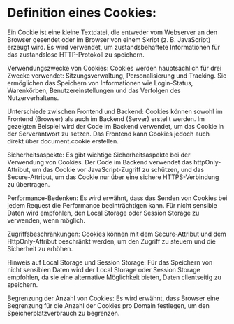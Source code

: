 # Definition eines Cookies:

 Ein Cookie ist eine kleine Textdatei, die entweder vom Webserver an den Browser gesendet oder im Browser von einem Skript (z. B. JavaScript) erzeugt wird. Es wird verwendet, um zustandsbehaftete Informationen für das zustandslose HTTP-Protokoll zu speichern.

Verwendungszwecke von Cookies: Cookies werden hauptsächlich für drei Zwecke verwendet: Sitzungsverwaltung, Personalisierung und Tracking. Sie ermöglichen das Speichern von Informationen wie Login-Status, Warenkörben, Benutzereinstellungen und das Verfolgen des Nutzerverhaltens.

Unterschiede zwischen Frontend und Backend: Cookies können sowohl im Frontend (Browser) als auch im Backend (Server) erstellt werden. Im gezeigten Beispiel wird der Code im Backend verwendet, um das Cookie in der Serverantwort zu setzen. Das Frontend kann Cookies jedoch auch direkt über document.cookie erstellen.

Sicherheitsaspekte: Es gibt wichtige Sicherheitsaspekte bei der Verwendung von Cookies. Der Code im Backend verwendet das httpOnly-Attribut, um das Cookie vor JavaScript-Zugriff zu schützen, und das Secure-Attribut, um das Cookie nur über eine sichere HTTPS-Verbindung zu übertragen.

Performance-Bedenken: Es wird erwähnt, dass das Senden von Cookies bei jedem Request die Performance beeinträchtigen kann. Für nicht sensible Daten wird empfohlen, den Local Storage oder Session Storage zu verwenden, wenn möglich.

Zugriffsbeschränkungen: Cookies können mit dem Secure-Attribut und dem HttpOnly-Attribut beschränkt werden, um den Zugriff zu steuern und die Sicherheit zu erhöhen.

Hinweis auf Local Storage und Session Storage: Für das Speichern von nicht sensiblen Daten wird der Local Storage oder Session Storage empfohlen, da sie eine alternative Möglichkeit bieten, Daten clientseitig zu speichern.

Begrenzung der Anzahl von Cookies: Es wird erwähnt, dass Browser eine Begrenzung für die Anzahl der Cookies pro Domain festlegen, um den Speicherplatzverbrauch zu begrenzen.
